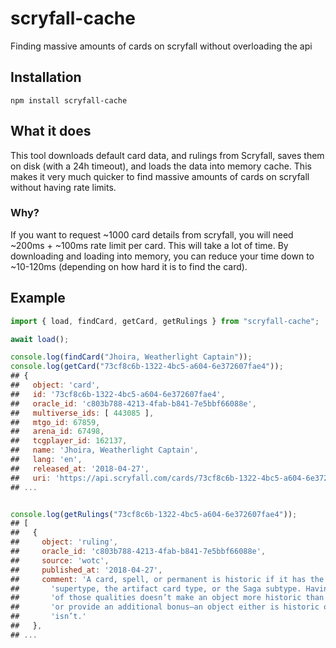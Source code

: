 # scryfall-cache
Finding massive amounts of cards on scryfall without overloading the api

## Installation

```
npm install scryfall-cache
```

## What it does
This tool downloads default card data, and rulings from Scryfall, saves them on disk (with a 24h timeout), and loads the data into memory cache. This makes it very much quicker to find massive amounts of cards on scryfall without having rate limits.

### Why?
If you want to request ~1000 card details from scryfall, you will need ~200ms + ~100ms rate limit per card. This will take a lot of time. By downloading and loading into memory, you can reduce your time down to ~10-120ms (depending on how hard it is to find the card). 

## Example
```javascript
import { load, findCard, getCard, getRulings } from "scryfall-cache";

await load();

console.log(findCard("Jhoira, Weatherlight Captain"));
console.log(getCard("73cf8c6b-1322-4bc5-a604-6e372607fae4"));
## {
##   object: 'card',
##   id: '73cf8c6b-1322-4bc5-a604-6e372607fae4',
##   oracle_id: 'c803b788-4213-4fab-b841-7e5bbf66088e',
##   multiverse_ids: [ 443085 ],
##   mtgo_id: 67859,
##   arena_id: 67498,
##   tcgplayer_id: 162137,
##   name: 'Jhoira, Weatherlight Captain',
##   lang: 'en',
##   released_at: '2018-04-27',
##   uri: 'https://api.scryfall.com/cards/73cf8c6b-1322-4bc5-a604-6e372607fae4',
## ...


console.log(getRulings("73cf8c6b-1322-4bc5-a604-6e372607fae4"));
## [
##   {
##     object: 'ruling',
##     oracle_id: 'c803b788-4213-4fab-b841-7e5bbf66088e',
##     source: 'wotc',
##     published_at: '2018-04-27',
##     comment: 'A card, spell, or permanent is historic if it has the legendary ' +
##       'supertype, the artifact card type, or the Saga subtype. Having two ' +
##       'of those qualities doesn’t make an object more historic than another ' +
##       'or provide an additional bonus—an object either is historic or it ' +
##       'isn’t.'
##   },
## ...
```
